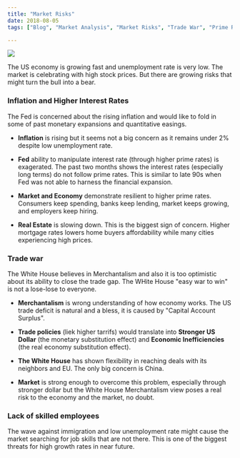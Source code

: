 ```yaml
---
title: "Market Risks"
date: 2018-08-05
tags: ["Blog", "Market Analysis", "Market Risks", "Trade War", "Prime Rate"]

---
```


<img src="/images/market-risk.jpg">

The US economy is growing fast and unemployment rate is very low. The market is celebrating with high stock prices. But there are growing risks that might turn the bull into a bear.


### Inflation and Higher Interest Rates
The Fed is concerned about the rising inflation and would like to fold in some of past monetary expansions and quantitative easings.

- **Inflation** is rising but it seems not a big concern as it remains under 2% despite low unemployment rate.

- **Fed** ability to manipulate interest rate (through higher prime rates) is exagerated. The past two months shows the interest rates (especially long terms) do not follow prime rates. This is similar to late 90s when Fed was not able to harness the financial expansion.

- **Market and Economy** demonstrate resilient to higher prime rates. Consumers keep spending, banks keep lending, market keeps growing, and employers keep hiring.

- **Real Estate** is slowing down. This is the biggest sign of concern. Higher mortgage rates lowers home buyers affordability while many cities experiencing high prices. 

### Trade war
The White House believes in Merchantalism and also it is too optimistic about its ability to close the trade gap. The WHite House "easy war to win" is not a lose-lose to everyone.

- **Merchantalism** is wrong understanding of how economy works. The US trade deficit is natural and a bless, it is caused by "Capital Account Surplus". 

- **Trade policies** (liek higher tarrifs) would translate into **Stronger US Dollar** (the monetary substitution effect) and **Economic Inefficiencies** (the real economy substitution effect).

- **The White House** has shown flexibility in reaching deals with its neighbors and EU. The only big concern is China.

- **Market** is strong enough to overcome this problem, especially through stronger dollar but the White House Merchantalism view poses a real risk to the economy and the market, no doubt.

### Lack of skilled employees
The wave against immigration and low unemployment rate might cause the market searching for job skills that are not there. This is one of the biggest threats for high growth rates in near future.

